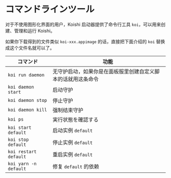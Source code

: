 # コマンドラインツール

对于不使用图形化界面的用户，Koishi 启动器提供了命令行工具 `koi`，可以用来创建、管理和运行 Koishi。

如果你下载得到的文件类似 `koi-xxx.appimage` 的话，直接把下面介绍的 `koi` 替换成这个文件名就可以了。

| コマンド                  | 功能                             |
| --------------------- | ------------------------------ |
| `koi run daemon`      | 无守护启动，如果你是在面板服里创建自定义脚本的话就用这条命令 |
| `koi daemon start`    | 启动守护                           |
| `koi daemon stop`     | 停止守护                           |
| `koi daemon kill`     | 强制结束守护                         |
| `koi ps`              | 実行状態を確認する                      |
| `koi start default`   | 启动实例 `default`                 |
| `koi stop default`    | 停止实例 `default`                 |
| `koi restart default` | 重启实例 `default`                 |
| `koi yarn -n default` | 修复 `default` 的依赖               |
